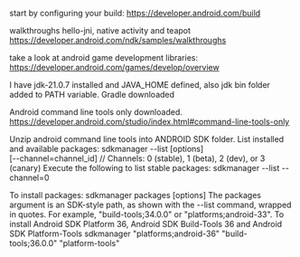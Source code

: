 start by configuring your build:
  https://developer.android.com/build

walkthroughs hello-jni, native activity and teapot
  https://developer.android.com/ndk/samples/walkthroughs

take a look at android game development libraries:
  https://developer.android.com/games/develop/overview

I have jdk-21.0.7 installed and JAVA_HOME defined, also jdk bin folder added to PATH variable.
Gradle downloaded

Android command line tools only downloaded.
  https://developer.android.com/studio/index.html#command-line-tools-only

Unzip android command line tools into ANDROID SDK folder. 
List installed and available packages:
sdkmanager --list [options] \
           [--channel=channel_id] // Channels: 0 (stable), 1 (beta), 2 (dev), or 3 (canary)
Execute the following to list stable packages:
sdkmanager --list --channel=0

To install packages:
sdkmanager packages [options]
The packages argument is an SDK-style path, as shown with the --list command, wrapped in quotes. For example, "build-tools;34.0.0" or "platforms;android-33".
To install  Android SDK Platform 36, Android SDK Build-Tools 36 and Android SDK Platform-Tools
  sdkmanager "platforms;android-36" "build-tools;36.0.0" "platform-tools"
